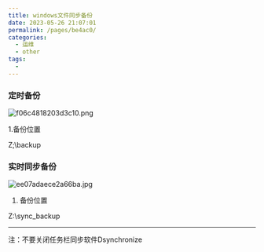 ```yaml
---
title: windows文件同步备份
date: 2023-05-26 21:07:01
permalink: /pages/be4ac0/
categories:
  - 运维
  - other
tags:
  - 
---
```


### 定时备份

![f06c4818203d3c10.png](http://pic.zzppjj.top/LightPicture/2023/05/f06c4818203d3c10.png)

1.备份位置

Z;\backup

### 实时同步备份

![ee07adaece2a66ba.jpg](http://pic.zzppjj.top/LightPicture/2023/05/ee07adaece2a66ba.jpg)

1. 备份位置

Z:\sync_backup

----

注：不要关闭任务栏同步软件Dsynchronize
